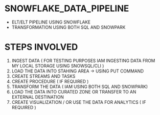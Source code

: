 # SNOWFLAKE_DATA_PIPELINE
- ELT/ELT PIPELINE USING SNOWFLAKE
- TRANSFORMATION USING BOTH SQL AND SNOWPARK
  
 # STEPS INVOLVED 
 1. INGEST DATA ( FOR TESTING PURPOSES IAM INGESTING DATA FROM MY LOCAL STORAGE USING SNOWSQL/CLI )
 2. LOAD THE DATA INTO STAHING AREA -> USING PUT COMMAND
 3. CREATE STREAMS AND TASKS
 4. CREATE PROCEDURE ( IF REQUIRED )
 5. TRANSFORM THE DATA ( IAM USING BOTH SQL AND SNOWPARK)
 6. LOAD THE DATA INTO CURATED ZONE OR TRANSFER TO AN  EXTERNAL DESTINATION
 7. CREATE VISUALIZATION / OR USE THE DATA FOR ANALYTICS ( IF REQUIRED )  
